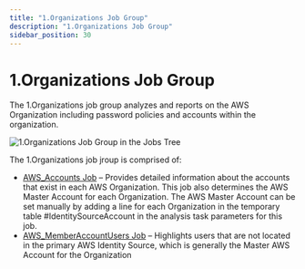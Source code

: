```yaml
---
title: "1.Organizations Job Group"
description: "1.Organizations Job Group"
sidebar_position: 30
---
```


# 1.Organizations Job Group

The 1.Organizations job group analyzes and reports on the AWS Organization including password
policies and accounts within the organization.

![1.Organizations Job Group in the Jobs Tree](/img/product_docs/accessanalyzer/11.6/solutions/aws/organizations/jobstree.webp)

The 1.Organizations job jroup is comprised of:

- [AWS_Accounts Job](/docs/accessanalyzer/11.6/solutions/aws/organizations/aws_accounts.md)
  – Provides detailed information about the accounts that exist in each AWS Organization. This job
  also determines the AWS Master Account for each Organization. The AWS Master Account can be set
  manually by adding a line for each Organization in the temporary table #IdentitySourceAccount in
  the analysis task parameters for this job.
- [AWS_MemberAccountUsers Job](/docs/accessanalyzer/11.6/solutions/aws/organizations/aws_memberaccountusers.md)
  – Highlights users that are not located in the primary AWS Identity Source, which is generally the
  Master AWS Account for the Organization
